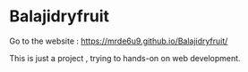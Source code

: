 # Balajidryfruit
Go to the website :
https://mrde6u9.github.io/Balajidryfruit/

This is just a project , trying to hands-on on web development.
